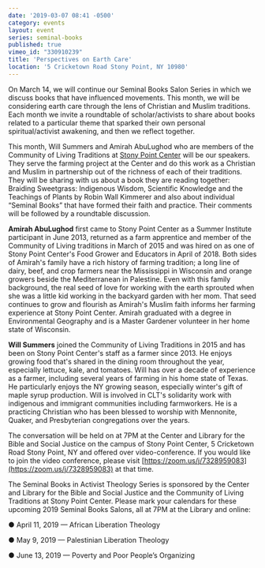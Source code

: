 ```yaml
---
date: '2019-03-07 08:41 -0500'
category: events
layout: event
series: seminal-books
published: true
vimeo_id: "330910239"
title: 'Perspectives on Earth Care'
location: '5 Cricketown Road Stony Point, NY 10980'
---
```


On March 14, we will continue our Seminal Books Salon Series in which we discuss books that have influenced movements. This month, we will be considering earth care through the lens of Christian and Muslim traditions. Each month we invite a roundtable of scholar/activists to share about books related to a particular theme that sparked their own personal spiritual/activist awakening, and then we reflect together.

This month, Will Summers and Amirah AbuLughod who are members of the Community of Living Traditions at [Stony Point Center](https://www.stonypointcenter.org) will be our speakers. They serve the farming project at the Center and do this work as a Christian and Muslim in partnership out of the richness of each of their traditions. They will be sharing with us about a book they are reading together: Braiding Sweetgrass: Indigenous Wisdom, Scientific Knowledge and the Teachings of Plants  by Robin Wall Kimmerer and also about individual “Seminal Books” that have formed their faith and practice. Their comments will be followed by a roundtable discussion.

**Amirah AbuLughod** first came to Stony Point Center as a Summer Institute participant in June 2013, returned as a farm apprentice and member of the Community of Living traditions in March of 2015 and was hired on as one of Stony Point Center's Food Grower and Educators in April of 2018. Both sides of Amirah's family have a rich history of farming tradition; a long line of dairy, beef, and crop farmers near the Mississippi in Wisconsin and orange growers beside the Mediterranean in Palestine. Even with this family background, the real seed of love for working with the earth sprouted when she was a little kid working in the backyard garden with her mom. That seed continues to grow and flourish as Amirah's Muslim faith informs her farming experience at Stony Point Center. Amirah graduated with a degree in Environmental Geography and is a Master Gardener volunteer in her home state of Wisconsin.

**Will Summers** joined the Community of Living Traditions in 2015 and has been on Stony Point Center's staff as a farmer since 2013. He enjoys growing food that's shared in the dining room throughout the year, especially lettuce, kale, and tomatoes. Will has over a decade of experience as a farmer, including several years of farming in his home state of Texas.  He particularly enjoys the NY growing season, especially winter's gift of maple syrup production. Will is involved in CLT's solidarity work with indigenous and immigrant communities including farmworkers. He is a practicing Christian who has been blessed to worship with Mennonite, Quaker, and Presbyterian congregations over the years.

The conversation will be held on at 7PM at the Center and Library for the Bible and Social Justice on the campus of Stony Point Center, 5 Cricketown Road Stony Point, NY and offered over video-conference. If you would like to join the video conference, please visit [https://zoom.us/j/7328959083](https://zoom.us/j/7328959083) at that time.

The Seminal Books in Activist Theology Series is sponsored by the Center and Library for the Bible and Social Justice and the Community of Living Traditions at Stony Point Center.
Please mark your calendars for these upcoming 2019 Seminal Books Salons, all at 7PM at the Library and online:

● April 11, 2019 — African Liberation Theology

● May 9, 2019 — Palestinian Liberation Theology

● June 13, 2019 — Poverty and Poor People’s Organizing
